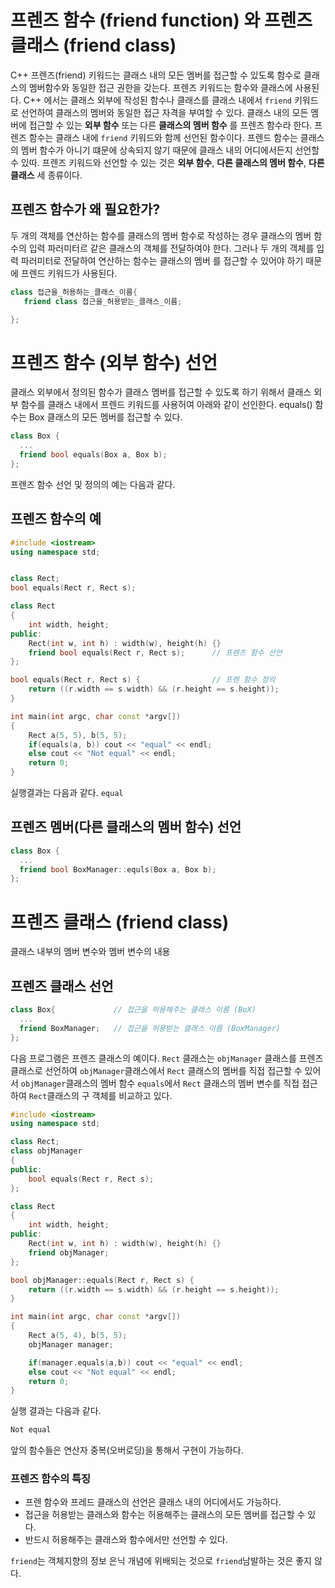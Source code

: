 # 프렌즈 함수 (friend function) 와 프렌즈 클래스 (friend class)

C++ 프렌즈(friend) 키워드는 클래스 내의 모든 멤버를 접근할 수 있도록 함수로 클래스의 멤버함수와 동일한 접근 권한을 갖는다. 프렌즈 키워드는 함수와 클래스에 사용된다.
C++ 에서는 클래스 외부에 작성된 함수나 클래스를 클래스 내에서 ```friend``` 키워드로 선언하여 클래스의 멤버와 동일한 접근 자격을 부여할 수 있다. 
클래스 내의 모든 멤버에 접근할 수 있는 **외부 함수** 또는 다른 **클래스의 멤버 함수** 를 프렌즈 함수라 한다. 프렌즈 함수는 클래스 내에 ```friend``` 키워드와 함께 선언된 함수이다.
프렌드 함수는 클래스의 멤버 함수가 아니기 떄문에 상속되지 않기 때문에 클래스 내의 어디에서든지 선언할 수 있따. 프렌즈 키워드와 선언할 수 있는 것은 **외부 함수**, **다른 클래스의 멤버 함수**, **다른 클래스** 세 종류이다.

## 프렌즈 함수가 왜 필요한가?
두 개의 객체를 연산하는 함수를 클래스의 멤버 함수로 작성하는 경우 클래스의 멤버 함수의 입력 파러미터르 같은 클래스의 객체를 전달하여야 한다. 
그러나 두 개의 객체를 입력 파러미터로 전달하여 연산하는 함수는 클래스의 멤버 를 접근할 수 있어야 하기 때문에 프렌드 키워드가 사용된다. 

```c++
class 접근을_허용하는_클래스_이름{
   friend class 접근을_허용받는_클래스_이름;

};
```

# 프렌즈 함수 (외부 함수) 선언 
클래스 외부에서 정의된 함수가 클래스 멤버를 접근할 수 있도록 하기 위해서 클래스 외부 함수를 클래스 내에서 프렌드 키워드를 사용허여 아래와 같이 선인한다.
equals() 함수는 Box 클래스의 모든 멤버를 접근할 수 있다.
```C++
class Box {
  ...
  friend bool equals(Box a, Box b); 
};
```
프렌즈 함수 선언 및 정의의 예는 다음과 같다.

## 프렌즈 함수의 예
```C++
#include <iostream>
using namespace std;


class Rect;
bool equals(Rect r, Rect s);

class Rect
{
	int width, height;
public:
	Rect(int w, int h) : width(w), height(h) {}
	friend bool equals(Rect r, Rect s);      // 프렌즈 함수 선언
};

bool equals(Rect r, Rect s) {				 // 프렌 함수 정의 
	return ((r.width == s.width) && (r.height == s.height));
}     

int main(int argc, char const *argv[])
{
	Rect a(5, 5), b(5, 5);
	if(equals(a, b)) cout << "equal" << endl;
	else cout << "Not equal" << endl;
	return 0;
}
```
실행결과는 다음과 같다.
```equal```

## 프렌즈 멤버(다른 클래스의 멤버 함수) 선언 

```C++
class Box {
  ...
  friend bool BoxManager::equls(Box a, Box b);
};
```
# 프렌즈 클래스 (friend class)
클래스 내부의 멤버 변수와 멤버 변수의 내용

## 프렌즈 클래스 선언

```C++
class Box{             // 접근을 허용해주는 클래스 이름 (BoX)
  ...
  friend BoxManager;   // 접근을 허용받는 클래스 이름 (BoxManager)
};
```
다음 프로그램은 프렌즈 클래스의 예이다. ```Rect``` 클래스는 ```objManager``` 클래스를 
프렌즈 클래스로 선언하여 ```objManager```클래스에서 ```Rect``` 클래스의 멤버를 직접 접근할 수 
있어서 ```objManager```클래스의 멤버 함수 ```equals```에서 ```Rect``` 클래스의 멤버 변수를 
직접 접근하여 ```Rect```클래스의 구 객체를 비교하고 있다. 

```C++
#include <iostream>
using namespace std;

class Rect;
class objManager
{
public:
	bool equals(Rect r, Rect s);
};

class Rect
{
	int width, height;
public:
	Rect(int w, int h) : width(w), height(h) {}
	friend objManager;               		
};

bool objManager::equals(Rect r, Rect s) {	
	return ((r.width == s.width) && (r.height == s.height));
}     

int main(int argc, char const *argv[])
{
	Rect a(5, 4), b(5, 5);
	objManager manager;

	if(manager.equals(a,b)) cout << "equal" << endl;
	else cout << "Not equal" << endl;
	return 0;
}
```
실행 결과는 다음과 같다.
```C++
Not equal
```

앞의 함수들은 연산자 중복(오버로딩)을 통해서 구현이 가능하다. 

### 프렌즈 함수의 특징
 
* 프렌 함수와 프레드 클래스의 선언은 클래스 내의 어디에서도 가능하다.
* 접근을 허용받는 클래스와 함수는 허용해주는 클래스의 모든 멤버를 접근할 수 있다.
* 반드시 허용해주는 클래스와 함수에서만 선언할 수 있다.


```friend```는 객체지향의 정보 은닉 개념에 위배되는 것으로 ```friend```남발하는 것은 좋지 않다.



